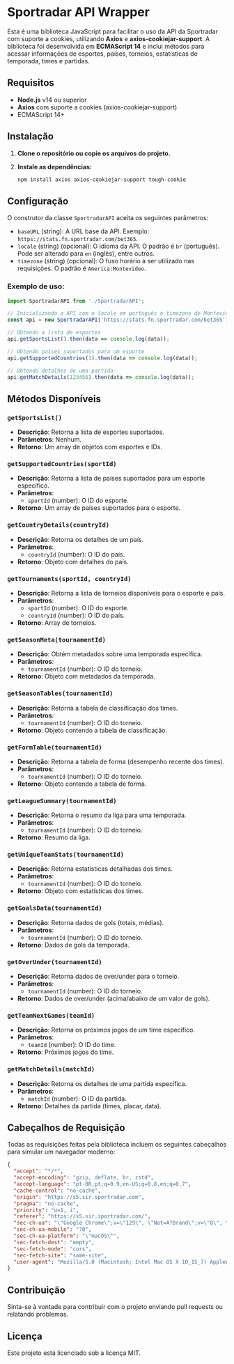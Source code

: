 


# Sportradar API Wrapper

Esta é uma biblioteca JavaScript para facilitar o uso da API da Sportradar com suporte a cookies, utilizando **Axios** e **axios-cookiejar-support**. A biblioteca foi desenvolvida em **ECMAScript 14** e inclui métodos para acessar informações de esportes, países, torneios, estatísticas de temporada, times e partidas.

## Requisitos

- **Node.js** v14 ou superior
- **Axios** com suporte a cookies (axios-cookiejar-support)
- ECMAScript 14+

## Instalação

1. **Clone o repositório ou copie os arquivos do projeto.**

2. **Instale as dependências:**
   ```bash
   npm install axios axios-cookiejar-support tough-cookie
   ```

## Configuração

O construtor da classe `SportradarAPI` aceita os seguintes parâmetros:
- `baseURL` (string): A URL base da API. Exemplo: `https://stats.fn.sportradar.com/bet365`.
- `locale` (string) (opcional): O idioma da API. O padrão é `br` (português). Pode ser alterado para `en` (inglês), entre outros.
- `timezone` (string) (opcional): O fuso horário a ser utilizado nas requisições. O padrão é `America:Montevideo`.

### Exemplo de uso:

```javascript
import SportradarAPI from './SportradarAPI';

// Inicializando a API com o locale em português e timezone de Montevideo.
const api = new SportradarAPI('https://stats.fn.sportradar.com/bet365');

// Obtendo a lista de esportes
api.getSportsList().then(data => console.log(data));

// Obtendo países suportados para um esporte
api.getSupportedCountries(1).then(data => console.log(data));

// Obtendo detalhes de uma partida
api.getMatchDetails(123456).then(data => console.log(data));
```

## Métodos Disponíveis

### `getSportsList()`
- **Descrição**: Retorna a lista de esportes suportados.
- **Parâmetros**: Nenhum.
- **Retorno**: Um array de objetos com esportes e IDs.
  
### `getSupportedCountries(sportId)`
- **Descrição**: Retorna a lista de países suportados para um esporte específico.
- **Parâmetros**:
  - `sportId` (number): O ID do esporte.
- **Retorno**: Um array de países suportados para o esporte.

### `getCountryDetails(countryId)`
- **Descrição**: Retorna os detalhes de um país.
- **Parâmetros**:
  - `countryId` (number): O ID do país.
- **Retorno**: Objeto com detalhes do país.

### `getTournaments(sportId, countryId)`
- **Descrição**: Retorna a lista de torneios disponíveis para o esporte e país.
- **Parâmetros**:
  - `sportId` (number): O ID do esporte.
  - `countryId` (number): O ID do país.
- **Retorno**: Array de torneios.

### `getSeasonMeta(tournamentId)`
- **Descrição**: Obtém metadados sobre uma temporada específica.
- **Parâmetros**:
  - `tournamentId` (number): O ID do torneio.
- **Retorno**: Objeto com metadados da temporada.

### `getSeasonTables(tournamentId)`
- **Descrição**: Retorna a tabela de classificação dos times.
- **Parâmetros**:
  - `tournamentId` (number): O ID do torneio.
- **Retorno**: Objeto contendo a tabela de classificação.

### `getFormTable(tournamentId)`
- **Descrição**: Retorna a tabela de forma (desempenho recente dos times).
- **Parâmetros**:
  - `tournamentId` (number): O ID do torneio.
- **Retorno**: Objeto contendo a tabela de forma.

### `getLeagueSummary(tournamentId)`
- **Descrição**: Retorna o resumo da liga para uma temporada.
- **Parâmetros**:
  - `tournamentId` (number): O ID do torneio.
- **Retorno**: Resumo da liga.

### `getUniqueTeamStats(tournamentId)`
- **Descrição**: Retorna estatísticas detalhadas dos times.
- **Parâmetros**:
  - `tournamentId` (number): O ID do torneio.
- **Retorno**: Objeto com estatísticas dos times.

### `getGoalsData(tournamentId)`
- **Descrição**: Retorna dados de gols (totais, médias).
- **Parâmetros**:
  - `tournamentId` (number): O ID do torneio.
- **Retorno**: Dados de gols da temporada.

### `getOverUnder(tournamentId)`
- **Descrição**: Retorna dados de over/under para o torneio.
- **Parâmetros**:
  - `tournamentId` (number): O ID do torneio.
- **Retorno**: Dados de over/under (acima/abaixo de um valor de gols).

### `getTeamNextGames(teamId)`
- **Descrição**: Retorna os próximos jogos de um time específico.
- **Parâmetros**:
  - `teamId` (number): O ID do time.
- **Retorno**: Próximos jogos do time.

### `getMatchDetails(matchId)`
- **Descrição**: Retorna os detalhes de uma partida específica.
- **Parâmetros**:
  - `matchId` (number): O ID da partida.
- **Retorno**: Detalhes da partida (times, placar, data).

## Cabeçalhos de Requisição

Todas as requisições feitas pela biblioteca incluem os seguintes cabeçalhos para simular um navegador moderno:

```json
{
  "accept": "*/*",
  "accept-encoding": "gzip, deflate, br, zstd",
  "accept-language": "pt-BR,pt;q=0.9,en-US;q=0.8,en;q=0.7",
  "cache-control": "no-cache",
  "origin": "https://s5.sir.sportradar.com",
  "pragma": "no-cache",
  "priority": "u=1, i",
  "referer": "https://s5.sir.sportradar.com/",
  "sec-ch-ua": "\"Google Chrome\";v=\"129\", \"Not=A?Brand\";v=\"8\", \"Chromium\";v=\"129\"",
  "sec-ch-ua-mobile": "?0",
  "sec-ch-ua-platform": "\"macOS\"",
  "sec-fetch-dest": "empty",
  "sec-fetch-mode": "cors",
  "sec-fetch-site": "same-site",
  "user-agent": "Mozilla/5.0 (Macintosh; Intel Mac OS X 10_15_7) AppleWebKit/537.36 (KHTML, like Gecko) Chrome/129.0.0.0 Safari/537.36"
}
```

## Contribuição

Sinta-se à vontade para contribuir com o projeto enviando pull requests ou relatando problemas.

## Licença

Este projeto está licenciado sob a licença MIT.
